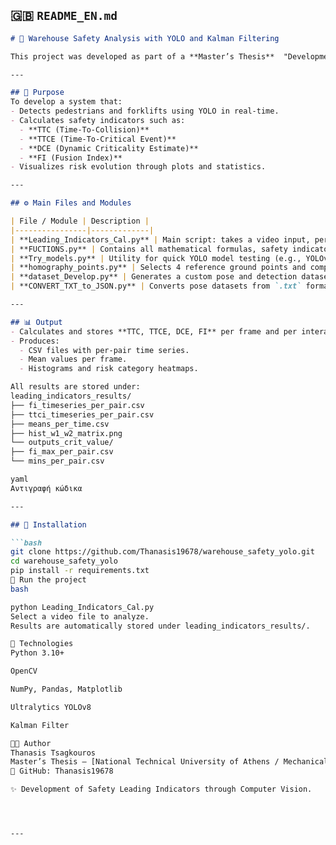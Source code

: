 ## 🇬🇧 `README_EN.md`

```markdown
# 🦺 Warehouse Safety Analysis with YOLO and Kalman Filtering

This project was developed as part of a **Master’s Thesis**  "Development of Safety Leading Indicators through Computer Vision" focused on **automated risk detection between pedestrians and forklifts** in warehouse environments, using **YOLOv8**, **Kalman Filtering**, and **Leading Safety Indicators**.

---

## 🎯 Purpose
To develop a system that:
- Detects pedestrians and forklifts using YOLO in real-time.
- Calculates safety indicators such as:
  - **TTC (Time-To-Collision)**  
  - **TTCE (Time-To-Critical Event)**  
  - **DCE (Dynamic Criticality Estimate)**  
  - **FI (Fusion Index)**
- Visualizes risk evolution through plots and statistics.

---

## ⚙️ Main Files and Modules

| File / Module | Description |
|----------------|-------------|
| **Leading_Indicators_Cal.py** | Main script: takes a video input, performs detection, and computes all leading indicators and plots. |
| **FUCTIONS.py** | Contains all mathematical formulas, safety indicator equations, and Kalman filtering logic. |
| **Try_models.py** | Utility for quick YOLO model testing (e.g., YOLOv8n, YOLOv8m, or custom trained models). |
| **homography_points.py** | Selects 4 reference ground points and computes homography for pixel-to-meter conversion. |
| **dataset_Develop.py** | Generates a custom pose and detection dataset from one or multiple videos. |
| **CONVERT_TXT_to_JSON.py** | Converts pose datasets from `.txt` format to `.json` for platforms like Roboflow. |

---

## 📊 Output
- Calculates and stores **TTC, TTCE, DCE, FI** per frame and per interaction.
- Produces:
  - CSV files with per-pair time series.  
  - Mean values per frame.  
  - Histograms and risk category heatmaps.  

All results are stored under:
leading_indicators_results/
├── fi_timeseries_per_pair.csv
├── ttci_timeseries_per_pair.csv
├── means_per_time.csv
├── hist_w1_w2_matrix.png
└── outputs_crit_value/
├── fi_max_per_pair.csv
└── mins_per_pair.csv

yaml
Αντιγραφή κώδικα

---

## 🔧 Installation

```bash
git clone https://github.com/Thanasis19678/warehouse_safety_yolo.git
cd warehouse_safety_yolo
pip install -r requirements.txt
🚀 Run the project
bash

python Leading_Indicators_Cal.py
Select a video file to analyze.
Results are automatically stored under leading_indicators_results/.

🧠 Technologies
Python 3.10+

OpenCV

NumPy, Pandas, Matplotlib

Ultralytics YOLOv8

Kalman Filter

👨‍💻 Author
Thanasis Tsagkouros
Master’s Thesis — [National Technical University of Athens / Mechanical Engineering]
📘 GitHub: Thanasis19678

✨ Development of Safety Leading Indicators through Computer Vision.




---


